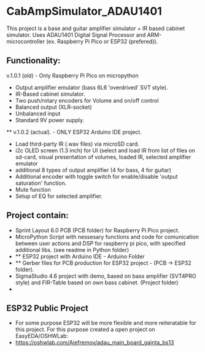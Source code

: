 # CabAmpSimulator_ADAU1401

This project is a base and guitar amplifier simulator + IR based cabinet simulator. Uses ADAU1401 Digital Signal Processor and ARM-microcontroller (ex. Raspberry Pi Pico or ESP32 (prefered)). 

## Functionality:

v.1.0.1 (old) - Only Raspberry Pi Pico on micropython
- Output amplifier emulator (bass 6L6 'overdrived' SVT style). 
- IR-Based cabinet simulator.
- Two push/rotary encoders for Volume and on/off control
- Balanced output (XLR-socket)
- Unbalanced input
- Standard 9V power supply. 

** v.1.0.2 (actual). - ONLY ESP32 Arduino IDE project.
- Load third-party IR (.wav files) via microSD card. 
- i2c OLED screen (1.3 inch) for UI (select and load IR from list of files on sd-card, visual presentation of volumes, loaded IR, selected amplifier emulator
- additional 8 types of output amplifier (4 for bass, 4 for guitar)
- Additional encoder with toggle switch for enable/disable 'output saturation' function. 
- Mute function
- Setup of EQ for selected amplifier.

## Project contain:

- Sprint Layout 6.0 PCB (PCB folder) for Raspberry Pi Pico project.
- MicroPython Script with nessesary functions and code for comunication between user actions and DSP for raspberry pi pico, with specified additional libs. (see readme in Python folder)
- ** ESP32 project with Arduino IDE - Arduino Folder
- ** Gerber files for PCB production for ESP32 project - (PCB -> ESP32 folder).
- SigmaStudio 4.6 project with demo, based on bass amplifier (SVT4PRO style) and FIR-Table based on own bass cabinet. (Project folder)
-
## ESP32 Public Project

- For some purpose ESP32 will be more flexible and more reiteratable for this project. For this purpose created a open project on EasyEDA/OSHWLab:
- https://oshwlab.com/Aiefremov/adau_main_board_gainta_bs13
